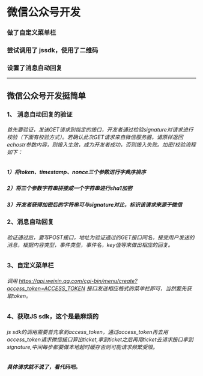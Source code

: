 # 微信公众号开发

### 做了自定义菜单栏

### 尝试调用了 jssdk，使用了二维码

### 设置了消息自动回复


***

## 微信公众号开发挺简单

### 1、 消息自动回复的验证
###### 首先要验证，发送GET请求到指定的接口，开发者通过检验signature对请求进行校验（下面有校验方式）。若确认此次GET请求来自微信服务器，请原样返回echostr参数内容，则接入生效，成为开发者成功，否则接入失败。加密/校验流程如下：
##### 1）将token、timestamp、nonce三个参数进行字典序排序 
##### 2）将三个参数字符串拼接成一个字符串进行sha1加密 
##### 3）开发者获得加密后的字符串可与signature对比，标识该请求来源于微信


### 2、消息自动回复
###### 验证通过后，要写POST接口，地址为验证通过的GET接口同名，接受用户发送的消息，根据内容类型，事件类型，事件名，key值等来做出相应的回复。

### 3、自定义菜单栏

###### 调用 https://api.weixin.qq.com/cgi-bin/menu/create?access_token=ACCESS_TOKEN 接口发送相应格式的菜单栏即可，当然要先获取token。

### 4、获取JS sdk，这个是最麻烦的
###### js sdk的调用需要首先拿到access_token，通过access_token再去用access_token请求微信接口算出ticket,拿到ticket之后再用ticket去请求接口拿到signature,中间每步都要做本地超时缓存否则可能请求频繁受限。

##### 具体请求就不说了，看代码吧。
